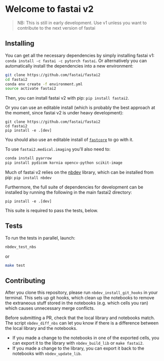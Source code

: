 # Welcome to fastai v2
> NB: This is still in early development. Use v1 unless you want to contribute to the next version of fastai


## Installing

You can get all the necessary dependencies by simply installing fastai v1: `conda install -c fastai -c pytorch fastai`. Or alternatively you can automatically install the dependencies into a new environment:

```bash
git clone https://github.com/fastai/fastai2
cd fastai2
conda env create -f environment.yml
source activate fastai2
```

Then, you can install fastai v2 with pip: `pip install fastai2`. 

Or you can use an editable install (which is probably the best approach at the moment, since fastai v2 is under heavy development):
``` 
git clone https://github.com/fastai/fastai2
cd fastai2
pip install -e .[dev]
``` 
You should also use an editable install of [`fastcore`](https://github.com/fastai/fastcore) to go with it.

To use `fastai2.medical.imaging` you'll also need to:

```bash
conda install pyarrow
pip install pydicom kornia opencv-python scikit-image
```

Much of fastai v2 relies on the [nbdev](https://nbdev.fast.ai) library, which can be installed from pip: `pip install nbdev`

Furthermore, the full suite of dependencies for development can be installed by running the following in the main fastai2 directory:
```
pip install -e .[dev]
```
This suite is required to pass the tests, below.

## Tests

To run the tests in parallel, launch:

```bash
nbdev_test_nbs
```
or 
```bash
make test
```

## Contributing

After you clone this repository, please run `nbdev_install_git_hooks` in your terminal. This sets up git hooks, which clean up the notebooks to remove the extraneous stuff stored in the notebooks (e.g. which cells you ran) which causes unnecessary merge conflicts.

Before submitting a PR, check that the local library and notebooks match. The script `nbdev_diff_nbs` can let you know if there is a difference between the local library and the notebooks.
* If you made a change to the notebooks in one of the exported cells, you can export it to the library with `nbdev_build_lib` or `make fastai2`.
* If you made a change to the library, you can export it back to the notebooks with `nbdev_update_lib`.
